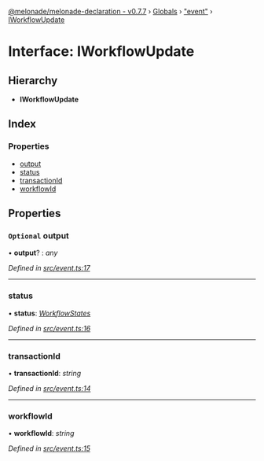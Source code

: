 [@melonade/melonade-declaration - v0.7.7](../README.md) › [Globals](../globals.md) › ["event"](../modules/_event_.md) › [IWorkflowUpdate](_event_.iworkflowupdate.md)

# Interface: IWorkflowUpdate

## Hierarchy

* **IWorkflowUpdate**

## Index

### Properties

* [output](_event_.iworkflowupdate.md#optional-output)
* [status](_event_.iworkflowupdate.md#status)
* [transactionId](_event_.iworkflowupdate.md#transactionid)
* [workflowId](_event_.iworkflowupdate.md#workflowid)

## Properties

### `Optional` output

• **output**? : *any*

*Defined in [src/event.ts:17](https://github.com/devit-tel/melonade-declaration/blob/4a3ce57/src/event.ts#L17)*

___

###  status

• **status**: *[WorkflowStates](../enums/_state_.workflowstates.md)*

*Defined in [src/event.ts:16](https://github.com/devit-tel/melonade-declaration/blob/4a3ce57/src/event.ts#L16)*

___

###  transactionId

• **transactionId**: *string*

*Defined in [src/event.ts:14](https://github.com/devit-tel/melonade-declaration/blob/4a3ce57/src/event.ts#L14)*

___

###  workflowId

• **workflowId**: *string*

*Defined in [src/event.ts:15](https://github.com/devit-tel/melonade-declaration/blob/4a3ce57/src/event.ts#L15)*
